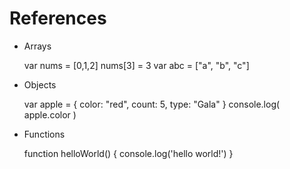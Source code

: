 # References

 * Arrays
 
	var nums = [0,1,2]
	nums[3] = 3
	var abc = ["a", "b", "c"]

 * Objects
 
	var apple = {
		color: "red",
		count: 5,
		type: "Gala"
	}
	console.log( apple.color )

 * Functions
 
	function helloWorld() {
		console.log('hello world!')
	}

